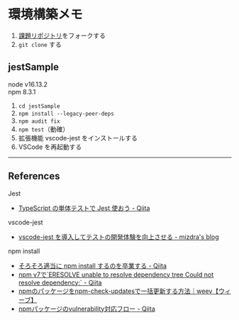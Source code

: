 # 環境構築メモ

1. [課題リポジトリ](https://github.com/praha-inc/praha-challenge-templates)をフォークする
1. `git clone` する

## jestSample

node v16.13.2  
npm 8.3.1

1. `cd jestSample`
1. `npm install --legacy-peer-deps`
1. `npm audit fix`
1. `npm test`（動確）
1. 拡張機能 vscode-jest をインストールする
1. VSCode を再起動する

***

## References

Jest
- [TypeScript の単体テストで Jest 使おう - Qiita](https://qiita.com/okazuki/items/991a068892e946531612)

vscode-jest
- [vscode-jest を導入してテストの開発体験を向上させる - mizdra's blog](https://www.mizdra.net/entry/2021/12/13/011842)

npm install
- [そろそろ適当に npm install するのを卒業する - Qiita](https://qiita.com/sugurutakahashi12345/items/3cc49926faeaf25d3051)
- [npm v7で\`ERESOLVE unable to resolve dependency tree Could not resolve dependency:\` - Qiita](https://qiita.com/masato_makino/items/06011fcecc91be583636)
- [npmのパッケージをnpm-check-updatesで一括更新する方法｜weev【ウィーブ】](https://weev.media/article/296)
- [npmパッケージのvulnerability対応フロー - Qiita](https://qiita.com/riversun/items/7f1679509f38b1ae8adb)

